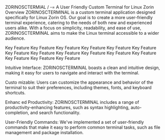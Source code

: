 ZORINOSCTERMIAL   /  -=  A User Friendly Custom Terminal for Linux Zorin
Overview 
ZORINOSCTERMINAL is a custom terminal application designed specifically for Linux Zorin OS. Our goal is to create a more user-friendly terminal experience, catering to the needs of both new and experienced users alike. With a focus on simplicity, readability, and ease of use, ZORINOSCTERMINAL aims to make the Linux terminal accessible to a wider audience.


Key Feature Key Feature Key Feature Key Feature Key Feature Key Feature Key Feature Key Feature Key Feature Key Feature Key Feature Key Feature Key Feature Key Feature Key Feature 


                                            
Intuitive Interface: ZORINOSCTERMINAL boasts a clean and intuitive design, making it easy for users to navigate and interact with the terminal.

Custo
mizable: Users can customize the appearance and behavior of the terminal to suit their preferences, including themes, fonts, and keyboard shortcuts.
 
Enhanc
ed Productivity: ZORINOSCTERMINAL includes a range of productivity-enhancing features, such as syntax highlighting, auto-completion, and search functionality.

User-Friendly Commands: We've implemented a set of user-friendly commands that make it easy to perform common terminal tasks, such as file management and package installation.
